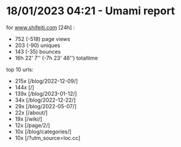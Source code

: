 # 18/01/2023 04:21 - Umami report
for www.shifeiti.com [24h] :

 - 752 (-518) page views
 - 203 (-90) uniques
 - 143 (-35) bounces
 - 16h 22' 7'' (-7h 23' 46'') totaltime


top 10 urls:
 - 215x [/blog/2022-12-09/]
 - 144x [/]
 - 139x [/blog/2023-01-12/]
 - 34x [/blog/2022-12-22/]
 - 29x [/blog/2022-05-07/]
 - 22x [/about/]
 - 19x [/wiki/]
 - 12x [/page/2/]
 - 10x [/blog/categories/]
 - 10x [/?utm_source=loc.cc]



